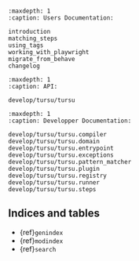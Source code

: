 ```{include} ../../README.md

```


```{toctree}
:maxdepth: 1
:caption: Users Documentation:

introduction
matching_steps
using_tags
working_with_playwright
migrate_from_behave
changelog
```

```{toctree}
:maxdepth: 1
:caption: API:

develop/tursu/tursu
```

```{toctree}
:maxdepth: 1
:caption: Developper Documentation:

develop/tursu/tursu.compiler
develop/tursu/tursu.domain
develop/tursu/tursu.entrypoint
develop/tursu/tursu.exceptions
develop/tursu/tursu.pattern_matcher
develop/tursu/tursu.plugin
develop/tursu/tursu.registry
develop/tursu/tursu.runner
develop/tursu/tursu.steps
```

## Indices and tables

- {ref}`genindex`
- {ref}`modindex`
- {ref}`search`
